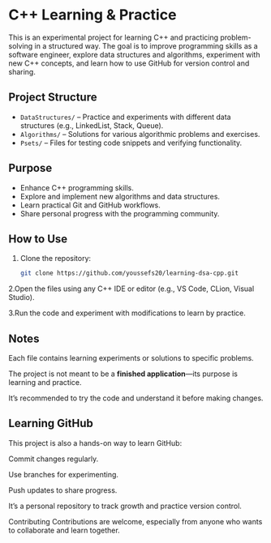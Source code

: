 # C++ Learning & Practice

This is an experimental project for learning C++ and practicing problem-solving in a structured way. The goal is to improve programming skills as a software engineer, explore data structures and algorithms, experiment with new C++ concepts, and learn how to use GitHub for version control and sharing.

## Project Structure
- `DataStructures/` – Practice and experiments with different data structures (e.g., LinkedList, Stack, Queue).
- `Algorithms/` – Solutions for various algorithmic problems and exercises.
- `Psets/` – Files for testing code snippets and verifying functionality.

## Purpose
- Enhance C++ programming skills.
- Explore and implement new algorithms and data structures.
- Learn practical Git and GitHub workflows.
- Share personal progress with the programming community.

## How to Use
1. Clone the repository:
   ```bash
   git clone https://github.com/youssefs20/learning-dsa-cpp.git
   
2.Open the files using any C++ IDE or editor (e.g., VS Code, CLion, Visual Studio).

3.Run the code and experiment with modifications to learn by practice.

## Notes
Each file contains learning experiments or solutions to specific problems.

The project is not meant to be a **finished application**—its purpose is learning and practice.

It’s recommended to try the code and understand it before making changes.

## Learning GitHub
This project is also a hands-on way to learn GitHub:

Commit changes regularly.

Use branches for experimenting.

Push updates to share progress.

It’s a personal repository to track growth and practice version control.

Contributing
Contributions are welcome, especially from anyone who wants to collaborate and learn together.
